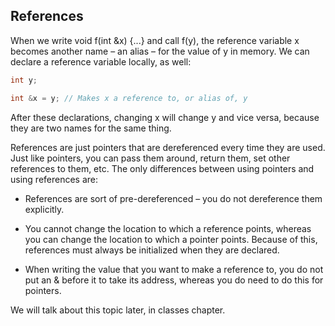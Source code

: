 ## References

When we write void f(int &x) {...} and call f(y), the reference variable x becomes
another name – an alias – for the value of y in memory. We can declare a reference variable
locally, as well:
```cpp
int y;

int &x = y; // Makes x a reference to, or alias of, y
```
After these declarations, changing x will change y and vice versa, because they are two names
for the same thing.

References are just pointers that are dereferenced every time they are used. Just like point­ers, you can pass them around, return them, set other references to them, etc. The only differences between using pointers and using references are:

-	 References are sort of pre-dereferenced – you do not dereference them explicitly.


-	 You cannot change the location to which a reference points, whereas you can change
the location to which a pointer points. Because of this, references must always be
initialized when they are declared.


-	 When writing the value that you want to make a reference to, you do not put an &
before it to take its address, whereas you do need to do this for pointers.


We will talk about this topic later, in classes chapter.
